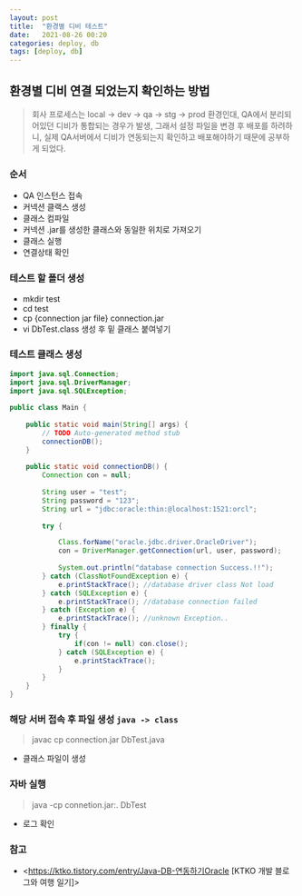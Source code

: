 ```yaml
---
layout: post
title:  "환경별 디비 테스트"
date:   2021-08-26 00:20
categories: deploy, db
tags: [deploy, db]
---
```


## 환경별 디비 연결 되었는지 확인하는 방법
> 회사 프로세스는 local -> dev -> qa -> stg -> prod 환경인대, QA에서 분리되어있던 디비가 통합되는 경우가 발생, 그래서 설정 파일을 변경 후 배포를 하려하니,
실제 QA서버에서 디비가 연동되는지 확인하고 배포해야하기 때문에 공부하게 되었다.

### 순서
- QA 인스턴스 접속
- 커넥션 클랙스 생성
- 클래스 컴파일
- 커넥션 .jar를 생성한 클래스와 동일한 위치로 가져오기
- 클래스 실행
- 연결상태 확인

### 테스트 할 폴더 생성
- mkdir test
- cd test
- cp {connection jar file} connection.jar
- vi DbTest.class 생성 후 밑 클래스 붙여넣기

### 테스트 클래스 생성

```java
import java.sql.Connection;
import java.sql.DriverManager;
import java.sql.SQLException;
 
public class Main {
 
    public static void main(String[] args) {
        // TODO Auto-generated method stub
        connectionDB();
    }
   
    public static void connectionDB() {
        Connection con = null;
       
        String user = "test";
        String password = "123";
        String url = "jdbc:oracle:thin:@localhost:1521:orcl";
       
        try {

            Class.forName("oracle.jdbc.driver.OracleDriver");
            con = DriverManager.getConnection(url, user, password);
           
            System.out.println("database connection Success.!!");
        } catch (ClassNotFoundException e) {
            e.printStackTrace(); //database driver class Not load
        } catch (SQLException e) {
            e.printStackTrace(); //database connection failed
        } catch (Exception e) {
            e.printStackTrace(); //unknown Exception..
        } finally {
            try {
                if(con != null) con.close();
            } catch (SQLException e) {
                e.printStackTrace();
            }
        }
    }
}

```

### 해당 서버 접속 후 파일 생성 `java -> class`
> javac cp connection.jar DbTest.java
- 클래스 파일이 생성

### 자바 실행
> java -cp connetion.jar:. DbTest
- 로그 확인


### 참고 
* <https://ktko.tistory.com/entry/Java-DB-연동하기Oracle [KTKO 개발 블로그와 여행 일기]>



